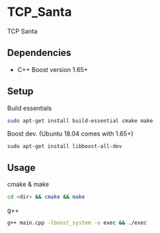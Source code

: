 # TCP_Santa
TCP Santa

## Dependencies
* C++ Boost version 1.65+
## Setup
Build essentials
```bash
sudo apt-get install build-essential cmake make
```
Boost dev. (Ubuntu 18.04 comes with 1.65+)
```
sudo apt-get install libboost-all-dev
```

## Usage
cmake & make 
```bash
cd <dir> && cmake && make 
```
g++
```bash
g++ main.cpp -lboost_system -o exec && ./exec
```





